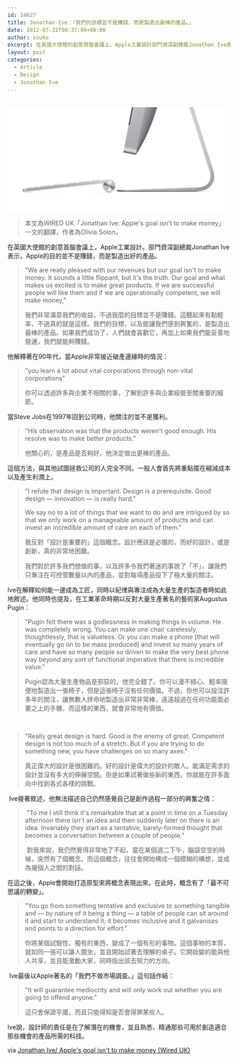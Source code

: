 ```yaml
---
id: 14627
title: Jonathan Ive：「我們的目標並不是賺錢，而是製造出最棒的產品。」
date: 2012-07-31T00:37:09+00:00
author: kouko
excerpt: 在英國大使館的創意首腦會議上，Apple工業設計部門資深副總裁Jonathan Ive表示，Apple的目的並不是賺錢，而是製造出好的產品。
layout: post
categories:
  - Article
  - Design
  - Jonathan Ive
---
```

&nbsp;<img alt="Imac teclado side" border="0" height="" src="/img/2012-07-31-jonathan-ive-apples-goal-isnt-to-make-money/imac_teclado-side.jpg" title="imac_teclado-side.jpg" />

> 本文為WIRED UK「Jonathan Ive: Apple's goal isn't to make money」一文的翻譯，作者為Olivia Solon。

在英國大使館的創意首腦會議上，Apple工業設計。部門資深副總裁Jonathan Ive表示，Apple的目的並不是賺錢，而是製造出好的產品。

> "We are really pleased with our revenues but our goal isn't to make money. It sounds a little flippant, but it's the truth. Our goal and what makes us excited is to make great products. If we are successful people will like them and if we are operationally competent, we will make money,"
>
> 我們非常滿意我們的收益，不過我麼的目標並不是賺錢。這聽起來有點輕率，不過真的就是這樣。我們的目標，以及能讓我們感到興奮的，是製造出最棒的產品。如果我們成功了，人們就會喜歡它，再加上如果我們能妥善地營運，我們就能夠賺錢。

他解釋著在90年代，當Apple非常接近破產邊緣時的情況：

> "you learn a lot about vital corporations through non-vital corporations"
>
> 你可以透過許多與企業不相關的事，了解到許多與企業經營至關重要的細節。

當Steve Jobs在1997年回到公司時，他關注的並不是獲利。

> "His observation was that the products weren't good enough. His resolve was to make better products."
>
> 他關心的，是產品是否夠好。他決定做出更棒的產品。

這個方法，與其他試圖拯救公司的人完全不同。一般人會首先將重點擺在縮減成本以及產生利潤上。

> "I refute that design is important. Design is a prerequisite. Good design &#8212; innovation &#8212; is really hard,"
>
> We say no to a lot of things that we want to do and are intrigued by so that we only work on a manageable amount of products and can invest an incredible amount of care on each of them."
>
> 我反對「設計是重要的」這個概念。設計應該是必備的，而好的設計，或是創新，真的非常地困難。
>
> 我們對於許多我們想做的事，以及許多令我們著迷的事說了「不」，讓我們只專注在可控管數量以內的產品，並對每項產品投下了極大量的關注。

Ive在解釋如何能一邊成為工匠，同時以紀律與專注成為大量生產的製造者時如此地敘述。他同時也提及，在工業革命時期以反對大量生產著名的藝術家Augustus Pugin：

> "Pugin felt there was a godlessness in making things in volume. He was completely wrong. You can make one chair carelessly, thoughtlessly, that is valueless. Or you can make a phone [that will eventually go on to be mass produced] and invest so many years of care and have so many people so driven to make the very best phone way beyond any sort of functional imperative that there is incredible value."
>
> Pugin認為大量生產物品是邪惡的，他完全錯了。你可以漫不經心、輕率隨便地製造出一張椅子，但是這張椅子沒有任何價值。不過，你也可以投注許多年的關注，讓無數人拼命地製造出非常非常棒，遠遠超過在任何功能面必要之上的手機，而這樣的東西，就會非常地有價值。

&nbsp;

> "Really great design is hard. Good is the enemy of great. Competent design is not too much of a stretch. But if you are trying to do something new, you have challenges on so many axes."
>
> 真正偉大的設計是很困難的。好的設計是偉大的設計的敵人。能滿足需求的設計並沒有多大的伸展空間。但是如果試著做些新的東西，你就能在許多面向中找到各式各樣的挑戰。

&nbsp;Ive接著敘述，他無法描述自己仍然感覺自己是創作過程一部分的興奮之情：

> &nbsp;"To me I still think it's remarkable that at a point in time on a Tuesday afternoon there isn't an idea and then suddenly later on there is an idea. Invariably they start as a tentative, barely-formed thought that becomes a conversation between a couple of people."
>
> &nbsp;對我來說，我仍然覺得非常地了不起，當在某個週二下午，腦袋空空的時候，突然有了個概念。而這個概念，往往會開始構成一個模糊的構想，並成為幾個人之間的對話。

在這之後，Apple會開始打造原型來將概念表現出來。在此時，概念有了「最不可思議的轉變」。

> "You go from something tentative and exclusive to something tangible and &#8212; by nature of it being a thing &#8212; a table of people can sit around it and start to understand it; it becomes inclusive and it galvanises and points to a direction for effort."
>
> 你將某個試驗性、獨有的東西，變成了一個有形的事物。這個事物的本質，就如同一張可以讓人圍坐，並且開始試著去理解的桌子。它開始變的能與他人共享，並且能激勵大家，同時指出該去努力的方向。

&nbsp;Ive最後以Apple著名的「我們不做市場調查。」這句話作結：

> "It will guarantee mediocrity and will only work out whether you are going to offend anyone."&nbsp;
>
> 這只會保證平庸，而且只能得知是否會得罪某些人。

Ive說，設計師的責任是在了解潛在的機會，並且熟悉、精通那些可用於創造適合那些機會的產品所需的科技。&nbsp;

via&nbsp;[Jonathan Ive/ Apple's goal isn't to make money (Wired UK)](http://www.wired.co.uk/news/archive/2012-07/30/jonathan-ive-revenue-good-design)

<div id="_clearly_component__next_pages_container">
  &nbsp;
</div>
